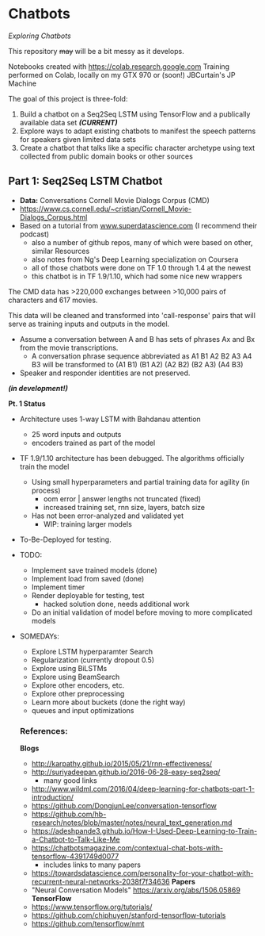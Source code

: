 # Chatbots

_Exploring Chatbots_

This repository ~~may~~ will be a bit messy as it develops.

Notebooks created with https://colab.research.google.com
Training performed on Colab, locally on my GTX 970 or (soon!) JBCurtain's JP Machine


The goal of this project is three-fold:

1) Build a chatbot on a Seq2Seq LSTM using TensorFlow and a publically available data set **_(CURRENT)_**
1) Explore ways to adapt existing chatbots to manifest the speech patterns for speakers given limited data sets
1) Create a chatbot that talks like a specific character archetype using text collected from public domain books or other sources

## Part 1: Seq2Seq LSTM Chatbot
- **Data:** Conversations Cornell Movie Dialogs Corpus (CMD)
- https://www.cs.cornell.edu/~cristian/Cornell_Movie-Dialogs_Corpus.html
- Based on a tutorial from www.superdatascience.com (I recommend their podcast)
  - also a number of github repos, many of which were based on other, similar Resources
  - also notes from Ng's Deep Learning specialization on Coursera
  - all of those chatbots were done on TF 1.0 through 1.4 at the newest
  - this chatbot is in TF 1.9/1.10, which had some nice new wrappers

The CMD data has >220,000 exchanges between >10,000 pairs of characters and 617 movies.

This data will be cleaned and transformed into 'call-response' pairs that will serve as training inputs and outputs in the model.
- Assume a conversation between A and B has sets of phrases Ax and Bx from the movie transcriptions.
  - A conversation phrase sequence abbreviated as A1 B1 A2 B2 A3 A4 B3 will be transformed to (A1 B1) (B1 A2) (A2 B2) (B2 A3) (A4 B3)
- Speaker and responder identities are not preserved.

***(in development!)***

**Pt. 1 Status**
- Architecture uses 1-way LSTM with Bahdanau attention
  - 25 word inputs and outputs
  - encoders trained as part of the model
- TF 1.9/1.10 architecture has been debugged. The algorithms officially train the model
  - Using small hyperparameters and partial training data for agility (in process)
    - oom error | answer lengths not truncated (fixed)
    - increased training set, rnn size, layers, batch size
  - Has not been error-analyzed and validated yet
    - WIP: training larger models
- To-Be-Deployed for testing.
- TODO:
  - Implement save trained models (done)
  - Implement load from saved (done)
  - Implement timer
  - Render deployable for testing, test
    - hacked solution done, needs additional work
  - Do an initial validation of model before moving to more complicated models
- SOMEDAYs:
  - Explore LSTM hyperparamter Search
  - Regularization (currently dropout 0.5)
  - Explore using BiLSTMs
  - Explore using BeamSearch
  - Explore other encoders, etc.
  - Explore other preprocessing
  - Learn more about buckets (done the right way)
  - queues and input optimizations

  ### References:
  __Blogs__
  - http://karpathy.github.io/2015/05/21/rnn-effectiveness/
  - http://suriyadeepan.github.io/2016-06-28-easy-seq2seq/
    - many good links
  - http://www.wildml.com/2016/04/deep-learning-for-chatbots-part-1-introduction/
  - https://github.com/DongjunLee/conversation-tensorflow
  - https://github.com/hb-research/notes/blob/master/notes/neural_text_generation.md
  - https://adeshpande3.github.io/How-I-Used-Deep-Learning-to-Train-a-Chatbot-to-Talk-Like-Me
  - https://chatbotsmagazine.com/contextual-chat-bots-with-tensorflow-4391749d0077
    - includes links to many papers
  - https://towardsdatascience.com/personality-for-your-chatbot-with-recurrent-neural-networks-2038f7f34636
  __Papers__
  - "Neural Conversation Models" https://arxiv.org/abs/1506.05869
  __TensorFlow__
  - https://www.tensorflow.org/tutorials/
  - https://github.com/chiphuyen/stanford-tensorflow-tutorials
  - https://github.com/tensorflow/nmt
